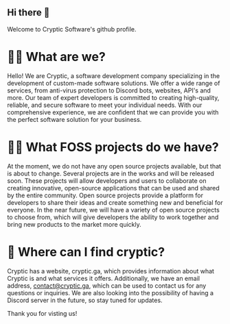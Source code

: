 ## Hi there 👋
Welcome to Cryptic Software's github profile.

# 🙋‍♀️ What are we?
Hello! We are Cryptic, a software development company specializing in the development of custom-made software solutions. We offer a wide range of services, from anti-virus protection to Discord bots, websites, API's and more. Our team of expert developers is committed to creating high-quality, reliable, and secure software to meet your individual needs. With our comprehensive experience, we are confident that we can provide you with the perfect software solution for your business.

# 👩‍💻 What FOSS projects do we have?

At the moment, we do not have any open source projects available, but that is about to change. Several projects are in the works and will be released soon. These projects will allow developers and users to collaborate on creating innovative, open-source applications that can be used and shared by the entire community. Open source projects provide a platform for developers to share their ideas and create something new and beneficial for everyone. In the near future, we will have a variety of open source projects to choose from, which will give developers the ability to work together and bring new products to the market more quickly.

# 🧙 Where can I find cryptic?

Cryptic has a website, cryptic.ga, which provides information about what Cryptic is and what services it offers. Additionally, we have an email address, contact@cryptic.ga, which can be used to contact us for any questions or inquiries. We are also looking into the possibility of having a Discord server in the future, so stay tuned for updates.

Thank you for visting us!
